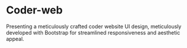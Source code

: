 # Coder-web
Presenting a meticulously crafted coder website UI design, meticulously developed with Bootstrap for streamlined responsiveness and aesthetic appeal.
